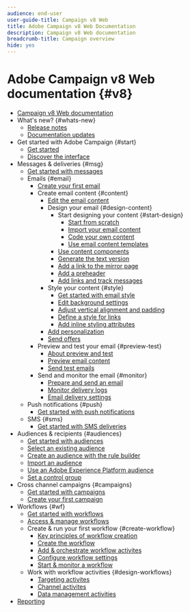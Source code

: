 ```yaml
---
audience: end-user
user-guide-title: Campaign v8 Web
title: Adobe Campaign v8 Web Documentation
description: Campaign v8 Web documentation
breadcrumb-title: Campaign overview
hide: yes
---
```


# Adobe Campaign v8 Web documentation {#v8}

+ [Campaign v8 Web documentation](campaign-web-home.md)
+ What's new? {#whats-new}
  + [Release notes](rn/release-notes.md)
  + [Documentation updates](rn/documentation-updates.md)
+ Get started with Adobe Campaign {#start}
  + [Get started](get-started/get-started.md)
  + [Discover the interface](get-started/user-interface.md)
+ Messages & deliveries {#msg}
  + [Get started with messages](email/gs-messages.md)
  + Emails {#email}
    + [Create your first email](email/create-email.md)
    + Create email content {#content}
      + [Edit the email content](content/edit-content.md)
      + Design your email {#design-content}
        + Start designing your content {#start-design}
          + [Start from scratch ](content/create-email-content.md)
          + [Import your email content](content/existing-content.md)
          + [Code your own content](content/code-content.md)
          + [Use email content templates](content/email-templates.md)
        + [Use content components](content/content-components.md)
        + [Generate the text version](content/text-version-email.md)
        + [Add a link to the mirror page](content/mirror-page.md)
        + [Add a preheader](content/preheader.md)
        + [Add links and track messages](content/message-tracking.md)    
      + Style your content {#style}
        + [Get started with email style](content/get-started-email-style.md)
        + [Edit background settings](content/backgrounds.md)
        + [Adjust vertical alignment and padding](content/alignment-and-padding.md)
        + [Define a style for links](content/styling-links.md)
        + [Add inline styling attributes](content/inline-styling.md)
      + [Add personalization](personalization/personalize.md)
      + [Send offers](content/offers.md)
    + Preview and test your email {#preview-test}
      + [About preview and test](preview-test/preview-test.md) 
      + [Preview email content](preview-test/preview-content.md)
      + [Send test emails](preview-test/proofs.md)
    + Send and monitor the email {#monitor}
      + [Prepare and send an email](monitor/prepare-send.md)
      + [Monitor delivery logs](monitor/delivery-logs.md)
      + [Email delivery settings](advanced-settings/delivery-settings.md)
  + Push notifications {#push}
    + [Get started with push notifications](push/gs-push.md)
  + SMS {#sms}
    + [Get started with SMS deliveries](sms/gs-sms.md)
+ Audiences & recipients {#audiences}
  + [Get started with audiences](audience/about-audiences.md)
  + [Select an existing audience](audience/add-audience.md)
  + [Create an audience with the rule builder](audience/segment-builder.md)
  + [Import an audience](audience/file-audience.md)
  + [Use an Adobe Experience Platform audience](audience/aep-audience.md)
  + [Set a control group](audience/control-group.md)
+ Cross channel campaigns {#campaigns}
  + [Get started with campaigns](campaigns/gs-campaigns.md)
  + [Create your first campaign](campaigns/create-campaigns.md)
+ Workflows {#wf}
  + [Get started with workflows](workflows/gs-workflows.md)
  + [Access & manage workflows](workflows/access-monitor.md)
  + Create & run your first workflow {#create-workflow}
    + [Key principles of workflow creation](workflows/gs-workflow-creation.md)
    + [Create the workflow](workflows/create-workflow.md)
    + [Add & orchestrate workflow activites](workflows/build-workflow.md)
    + [Configure workflow settings](workflows/workflow-settings.md)
    + [Start & monitor a workflow](workflows/start-monitor-workflows.md)
  + Work with workflow activities {#design-workflows}
    + [Targeting activites](workflows/targeting-activities.md)
    + [Channel activites](workflows/channel-activities.md)
    + [Data management activities](workflows/data-management-activities.md)
+ [Reporting](reporting/reports.md)

